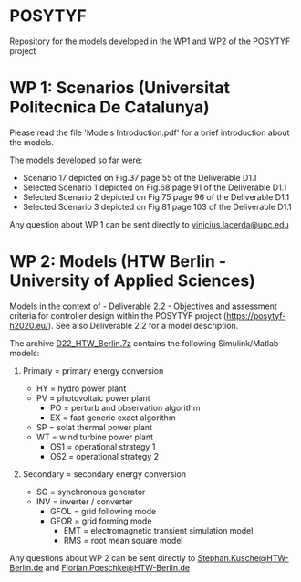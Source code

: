 # POSYTYF
Repository for the models developed in the WP1 and WP2 of the POSYTYF project

# WP 1: Scenarios (Universitat Politecnica De Catalunya)
Please read the file 'Models Introduction.pdf' for a brief introduction about the models.

The models developed so far were:

- Scenario 17 depicted on Fig.37 page 55 of the Deliverable D1.1
- Selected Scenario 1 depicted on Fig.68 page 91 of the Deliverable D1.1
- Selected Scenario 2 depicted on Fig.75 page 96 of the Deliverable D1.1
- Selected Scenario 3 depicted on Fig.81 page 103 of the Deliverable D1.1

Any question about WP 1 can be sent directly to vinicius.lacerda@upc.edu

# WP 2: Models (HTW Berlin - University of Applied Sciences)

Models in the context of - Deliverable 2.2 - Objectives and assessment criteria for controller design within the POSYTYF project (https://posytyf-h2020.eu/). See also Deliverable 2.2 for a model description.

The archive [D22_HTW_Berlin.7z](D22_HTW_Berlin.7z) contains the following Simulink/Matlab models:

1. Primary = primary energy conversion
   - HY = hydro power plant
   - PV = photovoltaic power plant
     - PO = perturb and observation algorithm
     - EX = fast generic exact algorithm
   - SP = solat thermal power plant
   - WT = wind turbine power plant
     - OS1 = operational strategy 1
     - OS2 = operational strategy 2

2. Secondary = secondary energy conversion
   - SG = synchronous generator
   - INV = inverter / converter
     - GFOL = grid following mode
     - GFOR = grid forming mode
       - EMT = electromagnetic transient simulation model
       - RMS = root mean square model

Any questions about WP 2 can be sent directly to Stephan.Kusche@HTW-Berlin.de and Florian.Poeschke@HTW-Berlin.de
